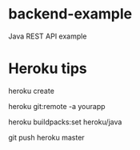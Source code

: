 # backend-example
Java REST API example

# Heroku tips
heroku create

heroku git:remote -a yourapp

heroku buildpacks:set heroku/java

git push heroku master
